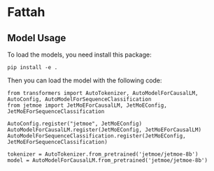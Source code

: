 # Fattah


## Model Usage
To load the models, you need install this package:

```
pip install -e .
```

Then you can load the model with the following code:

```
from transformers import AutoTokenizer, AutoModelForCausalLM, AutoConfig, AutoModelForSequenceClassification
from jetmoe import JetMoEForCausalLM, JetMoEConfig, JetMoEForSequenceClassification

AutoConfig.register("jetmoe", JetMoEConfig)
AutoModelForCausalLM.register(JetMoEConfig, JetMoEForCausalLM)
AutoModelForSequenceClassification.register(JetMoEConfig, JetMoEForSequenceClassification)

tokenizer = AutoTokenizer.from_pretrained('jetmoe/jetmoe-8b')
model = AutoModelForCausalLM.from_pretrained('jetmoe/jetmoe-8b')
```
